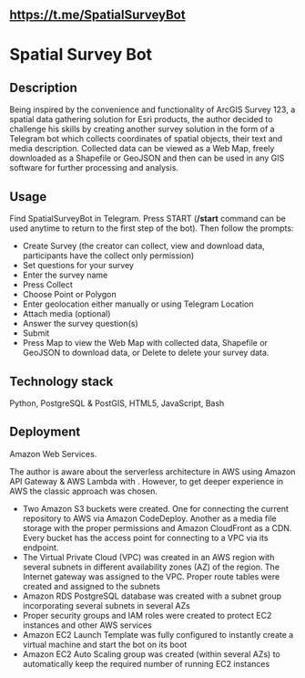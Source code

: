 ## https://t.me/SpatialSurveyBot

# Spatial Survey Bot

## Description
Being inspired by the convenience and functionality of ArcGIS Survey 123,
a spatial data gathering solution for Esri products, the author decided to challenge his
skills by creating another survey solution in the form of a Telegram bot which collects 
coordinates of spatial objects, their text and media description. Collected data can be 
viewed as a Web Map, freely downloaded as a Shapefile or GeoJSON and then can be used 
in any GIS software for further processing and analysis.  

## Usage
Find SpatialSurveyBot in Telegram. Press START (<b>/start</b> 
command can be used anytime to return to the first step of the bot). Then follow the 
prompts: 
- Create Survey (the creator can collect, view and download data, participants have
the collect only permission)
- Set questions for your survey
- Enter the survey name
- Press Collect
- Choose Point or Polygon
- Enter geolocation either manually or using Telegram Location
- Attach media (optional)
- Answer the survey question(s)
- Submit
- Press Map to view the Web Map with collected data, Shapefile or GeoJSON to download data,
or Delete to delete your survey data.

## Technology stack
Python, PostgreSQL & PostGIS, HTML5, JavaScript, Bash

## Deployment
Amazon Web Services.

The author is aware about the serverless architecture in AWS using Amazon API Gateway & 
AWS Lambda with . However, to get deeper experience in AWS the classic approach 
was chosen.

- Two Amazon S3 buckets were created. One for connecting the current repository to AWS 
via Amazon CodeDeploy. Another as a media file storage with the proper permissions and
Amazon CloudFront as a CDN. Every bucket has the access point for connecting to a VPC 
via its endpoint.
- The Virtual Private Cloud (VPC) was created in an AWS region with several subnets
in different availability zones (AZ) of the region. The Internet gateway was assigned 
to the VPC. Proper route tables were created and assigned to the subnets
- Amazon RDS PostgreSQL database was created with a subnet group incorporating several
subnets in several AZs
- Proper security groups and IAM roles were created to protect EC2 instances and other
AWS services
- Amazon EC2 Launch Template was fully configured to instantly create a virtual machine
and start the bot on its boot
- Amazon EC2 Auto Scaling group was created (within several AZs) to automatically keep 
the required number of running EC2 instances 